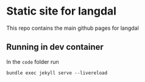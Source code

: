 # Static site for langdal

This repo contains the main github pages for langdal

## Running in dev container

In the `code` folder run 
```Shell
bundle exec jekyll serve --livereload
```
